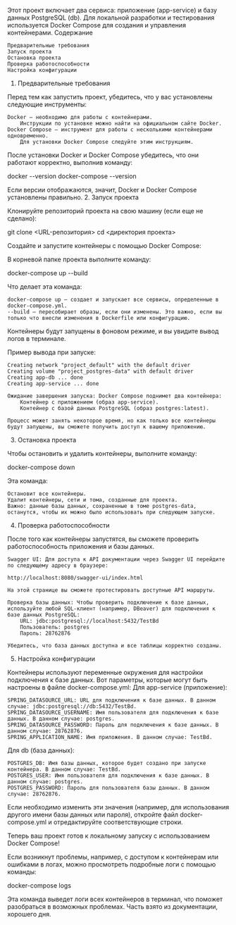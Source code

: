 Этот проект включает два сервиса: приложение (app-service) и базу данных PostgreSQL (db). Для локальной разработки и тестирования используется Docker Compose для создания и управления контейнерами.
Содержание

    Предварительные требования
    Запуск проекта
    Остановка проекта
    Проверка работоспособности
    Настройка конфигурации

1. Предварительные требования

Перед тем как запустить проект, убедитесь, что у вас установлены следующие инструменты:

    Docker — необходимо для работы с контейнерами.
        Инструкции по установке можно найти на официальном сайте Docker.
    Docker Compose — инструмент для работы с несколькими контейнерами одновременно.
        Для установки Docker Compose следуйте этим инструкциям.

После установки Docker и Docker Compose убедитесь, что они работают корректно, выполнив команду:

docker --version
docker-compose --version

Если версии отображаются, значит, Docker и Docker Compose установлены правильно.
2. Запуск проекта

   Клонируйте репозиторий проекта на свою машину (если еще не сделано):

git clone <URL-репозитория>
cd <директория проекта>

Создайте и запустите контейнеры с помощью Docker Compose:

В корневой папке проекта выполните команду:

docker-compose up --build

Что делает эта команда:

    docker-compose up — создает и запускает все сервисы, определенные в docker-compose.yml.
    --build — пересобирает образы, если они изменены. Это важно, если вы только что внесли изменения в Dockerfile или конфигурацию.

Контейнеры будут запущены в фоновом режиме, и вы увидите вывод логов в терминале.

Пример вывода при запуске:

    Creating network "project_default" with the default driver
    Creating volume "project_postgres-data" with default driver
    Creating app-db ... done
    Creating app-service ... done

    Ожидание завершения запуска: Docker Compose поднимет два контейнера:
        Контейнер с приложением (образ app-service).
        Контейнер с базой данных PostgreSQL (образ postgres:latest).

    Процесс может занять некоторое время, но как только все контейнеры будут запущены, вы сможете получить доступ к вашему приложению.

3. Остановка проекта

Чтобы остановить и удалить контейнеры, выполните команду:

docker-compose down

Эта команда:

    Остановит все контейнеры.
    Удалит контейнеры, сети и тома, созданные для проекта.
    Важно: данные базы данных, сохраненные в томе postgres-data, останутся, чтобы их можно было использовать при следующем запуске.

4. Проверка работоспособности

После того как контейнеры запустятся, вы сможете проверить работоспособность приложения и базы данных.

    Swagger UI: Для доступа к API документации через Swagger UI перейдите по следующему адресу в браузере:

    http://localhost:8080/swagger-ui/index.html

    На этой странице вы сможете протестировать доступные API маршруты.

    Проверка базы данных: Чтобы проверить подключение к базе данных, используйте любой SQL-клиент (например, DBeaver) для подключения к базе данных PostgreSQL:
        URL: jdbc:postgresql://localhost:5432/TestBd
        Пользователь: postgres
        Пароль: 28762876

    Убедитесь, что база данных доступна и все таблицы корректно созданы.

5. Настройка конфигурации

Контейнеры используют переменные окружения для настройки подключения к базе данных. Вот параметры, которые могут быть настроены в файле docker-compose.yml:
Для app-service (приложение):

    SPRING_DATASOURCE_URL: URL для подключения к базе данных. В данном случае: jdbc:postgresql://db:5432/TestBd.
    SPRING_DATASOURCE_USERNAME: Имя пользователя для подключения к базе данных. В данном случае: postgres.
    SPRING_DATASOURCE_PASSWORD: Пароль для подключения к базе данных. В данном случае: 28762876.
    SPRING_APPLICATION_NAME: Имя приложения. В данном случае: TestBd.

Для db (база данных):

    POSTGRES_DB: Имя базы данных, которое будет создано при запуске контейнера. В данном случае: TestBd.
    POSTGRES_USER: Имя пользователя для подключения к базе данных. В данном случае: postgres.
    POSTGRES_PASSWORD: Пароль для пользователя базы данных. В данном случае: 28762876.

Если необходимо изменить эти значения (например, для использования другого имени базы данных или пароля), откройте файл docker-compose.yml и отредактируйте соответствующие строки.

Теперь ваш проект готов к локальному запуску с использованием Docker Compose!

Если возникнут проблемы, например, с доступом к контейнерам или ошибками в логах, можно просмотреть подробные логи с помощью команды:

docker-compose logs

Эта команда выведет логи всех контейнеров в терминал, что поможет разобраться в возможных проблемах.
Часть взято из документации, хорошего дня.
